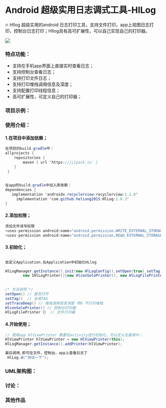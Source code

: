 # Android 超级实用日志调式工具-HlLog
🔥 Hllog 超级实用的android 日志打印工具，支持文件打印，app上视图日志打印，控制台日志打印；Hllog具有高可扩展性，可以自己实现自己的打印器。

[![](https://jitpack.io/v/heliang2015/HlLog.svg)](https://jitpack.io/#heliang2015/HlLog)
### 特点功能：
- 支持在手机app界面上直接实时查看日志；
- 支持控制台查看日志；
- 支持打印文件日志；
- 支持打印堆栈调用信息及深度；
- 支持配置打印线程信息；
- 高可扩展性，可定义自己的打印器；
### 项目示例：
### 使用介绍：
#### 1.在项目中添加依赖；
```java
在项目的build.gradle中：
allprojects {
	repositories {
		maven { url 'https://jitpack.io' }
	}
 }
  
  
在app的build.gradle中加入库依赖：
dependencies {
   implementation 'androidx.recyclerview:recyclerview:1.2.0'
	 implementation 'com.github.heliang2015:HlLog:1.0.3'
}
```
#### 2.添加权限；
```java
添加文件读写权限
<uses-permission android:name="android.permission.WRITE_EXTERNAL_STORAGE" />
<uses-permission android:name="android.permission.READ_EXTERNAL_STORAGE" />
```
#### 3.初始化；
```java

自定义Application,在Application中初始化HLlog

HlLogManager.getInstance().init(new HlLogConfig().setOpen(true).setTag("HlLog").setTraceDeep(3),
        new IHlLogPrinter[]{new HlconSolePrinter(), new HlLogFilePrinter()});
        
        
/* 方法说明 */        
setOpen() // 是否打开
setTag()  // 全局TAG
setTraceDeep() // 堆栈调用信息深度 传0 不打印堆栈
HlconSolePrinter() // 控制台打印器
HlLogFilePrinter（） // 文件打印器
```

#### 4.开始使用；
```java
// 使用app HlViewPrinter 需要在activity进行初始化，可以定义在基类中；
HlViewPrinter hlViewPrinter = new HlViewPrinter(this);
HlLogManager.getInstance().addPrinter(hlViewPrinter);

最后调用,即可在文件，控制台，app上查看日志了
 HlLog.d("测试一下");
```
### UML架构图：
### 讨论：
### 其他作品




